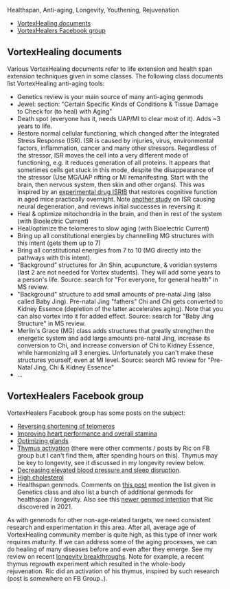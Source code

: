 Healthspan, Anti-aging, Longevity, Youthening, Rejuvenation
<!-- TOC -->

- [VortexHealing documents](#vortexhealing-documents)
- [VortexHealers Facebook group](#vortexhealers-facebook-group)

<!-- /TOC -->
## VortexHealing documents

Various VortexHealing documents refer to life extension and health span extension techniques given in some classes. The following class documents list VortexHealing anti-aging tools:

- Genetics review is your main source of many anti-aging genmods
- Jewel: section: "Certain Specific Kinds of Conditions & Tissue Damage to Check for (to heal) with Aging"
- Death spot (everyone has it, needs UAP/MI to clear most of it). Adds ~3 years to life.
- Restore normal cellular functioning, which changed after the Integrated Stress Response (ISR). ISR is caused by injuries, virus, environmental factors, inflammation, cancer and many other stressors. Regardless of the stressor, ISR moves the cell into a very different mode of functioning, e.g. it reduces generation of all proteins. It appears that sometimes cells get stuck in this mode, despite the disappearance of the stressor (Use MG/UAP rifting or MI remanifesting. Start with the brain, then nervous system, then skin and other organs). This was inspired by an [experimental drug ISRIB](https://www.ucsf.edu/news/2020/12/419201/drug-reverses-age-related-mental-decline-within-days) that restores cognitive function in aged mice practically overnight. Note [another study](https://pubmed.ncbi.nlm.nih.gov/31913484/) on ISR causing neural degeneration, and reviews initial successes in reversing it.
- Heal & optimize mitochondria in the brain, and then in rest of the system (with Bioelectric Current)
- Heal/optimize the telomeres to slow aging (with Bioelectric Current)
- Bring up all constitutional energies by channelling MG structures with this intent (gets them up to 7)
- Bring all constitutional energies from 7 to 10 (MG directly into the pathways with this intent).
- “Background” structures for Jin Shin, acupuncture, & voridian systems (last 2 are not needed for Vortex students). They will add some years to a person's life. Source: search for "For everyone, for general health" in MS review.
- "Background" structure to add small amounts of pre-natal Jing (also called Baby Jing).  Pre-natal Jing "fathers" Chi and Chi gets converted to Kidney Essence (depletion of the latter accelerates aging). Note that you can also vortex into it for added effect. Source: search for "Baby Jing Structure" in MS review.
- Merlin's Grace (MG) class adds structures that greatly strengthen the energetic system and add large amounts pre-natal Jing, increase its conversion to Chi, and increase conversion of Chi to Kidney Essence, while harmonizing all 3 energies. Unfortunately you can't make these structures yourself, even at MI level. Source: search MG review for "Pre-Natal Jing, Chi & Kidney Essence"
- ...

## VortexHealers Facebook group

VortexHealers Facebook group has some posts on the subject:

- [Reversing shortening of telomeres](https://www.facebook.com/groups/vortexhealers/posts/1061656497234298/)
- [Improving heart performance and overall stamina](https://www.facebook.com/groups/vortexhealers/posts/1982412285158710)
- [Optimizing glands](https://www.facebook.com/groups/vortexhealers/posts/964449080288374)
- [Thymus activation](https://www.facebook.com/groups/vortexhealers/posts/3395590063840918/?comment_id=3395669413832983) (there were other comments / posts by Ric on FB group but I can't find them, after spending hours on this). Thymus may be key to longevity, see it discussed in my longevity review below.
- [Decreasing elevated blood pressure and sleep disruption](https://www.facebook.com/groups/vortexhealers/posts/3013750192024909). 
- [High cholesterol](https://www.facebook.com/groups/vortexhealers/posts/4051276051605646/)
- Healthspan genmods. Comments on [this post](https://www.facebook.com/groups/vortexhealers/posts/5159360644130509) mention the list given in Genetics class and also list a bunch of additional genmods for healthspan / longevity. Also see this [newer genmod intention](https://www.facebook.com/groups/vortexhealers/posts/4051276051605646/) that Ric discovered in 2021.

As with genmods for other non-age-related targets, we need consistent research and experimentation in this area. After all, average age of VortexHealing community member is quite high, as this type of inner work requires maturity. If we can address some of the aging processes, we can do healing of many diseases before and even after they emerge. See my review on recent [longevity breakthroughs](https://github.com/urbien/longevity). Note for example, a recent thymus regrowth experiment which resulted in the whole-body rejuvenation. Ric did an activation of his thymus, inspired by such research (post is somewhere on FB Group..).
